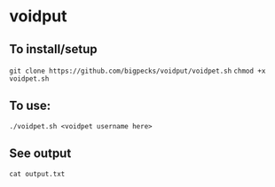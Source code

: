 # voidput
## To install/setup
`git clone https://github.com/bigpecks/voidput/voidpet.sh`
`chmod +x voidpet.sh`
## To use:
`./voidpet.sh <voidpet username here>`
## See output
`cat output.txt`
